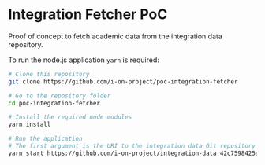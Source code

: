 # Integration Fetcher PoC

Proof of concept to fetch academic data from the integration data repository.

To run the node.js application `yarn` is required:
```sh
# Clone this repository
git clone https://github.com/i-on-project/poc-integration-fetcher

# Go to the repository folder
cd poc-integration-fetcher

# Install the required node modules
yarn install

# Run the application
# The first argument is the URI to the integration data Git repository and the second argument is the hash of the base commit of the repository, from which changes are going to be detected
yarn start https://github.com/i-on-project/integration-data 42c7598425e21a9eaa68e52339b9452b57f3a740
```